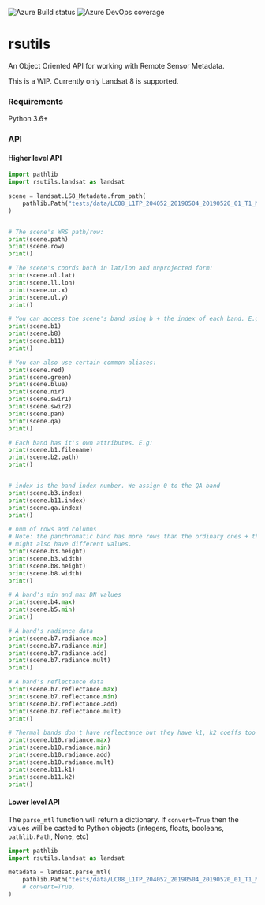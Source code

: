 ![Azure Build status](https://img.shields.io/azure-devops/build/pmav99/rsutils/1.svg?style=plastic)
![Azure DevOps coverage](https://img.shields.io/azure-devops/coverage/pmav99/rsutils/1.svg?style=plastic)

rsutils
=======

An Object Oriented API for working with Remote Sensor Metadata.

This is a WIP. Currently only Landsat 8 is supported.

### Requirements

Python 3.6+

### API

#### Higher level API

``` python
import pathlib
import rsutils.landsat as landsat

scene = landsat.LS8_Metadata.from_path(
    pathlib.Path("tests/data/LC08_L1TP_204052_20190504_20190520_01_T1_MTL.txt"),
)


# The scene's WRS path/row:
print(scene.path)
print(scene.row)
print()

# The scene's coords both in lat/lon and unprojected form:
print(scene.ul.lat)
print(scene.ll.lon)
print(scene.ur.x)
print(scene.ul.y)
print()

# You can access the scene's band using b + the index of each band. E.g.:
print(scene.b1)
print(scene.b8)
print(scene.b11)
print()

# You can also use certain common aliases:
print(scene.red)
print(scene.green)
print(scene.blue)
print(scene.nir)
print(scene.swir1)
print(scene.swir2)
print(scene.pan)
print(scene.qa)
print()

# Each band has it's own attributes. E.g:
print(scene.b1.filename)
print(scene.b2.path)
print()


# index is the band index number. We assign 0 to the QA band
print(scene.b3.index)
print(scene.b11.index)
print(scene.qa.index)
print()

# num of rows and columns
# Note: the panchromatic band has more rows than the ordinary ones + the thermal bands
# might also have different values.
print(scene.b3.height)
print(scene.b3.width)
print(scene.b8.height)
print(scene.b8.width)
print()

# A band's min and max DN values
print(scene.b4.max)
print(scene.b5.min)
print()

# A band's radiance data
print(scene.b7.radiance.max)
print(scene.b7.radiance.min)
print(scene.b7.radiance.add)
print(scene.b7.radiance.mult)
print()

# A band's reflectance data
print(scene.b7.reflectance.max)
print(scene.b7.reflectance.min)
print(scene.b7.reflectance.add)
print(scene.b7.reflectance.mult)
print()

# Thermal bands don't have reflectance but they have k1, k2 coeffs too
print(scene.b10.radiance.max)
print(scene.b10.radiance.min)
print(scene.b10.radiance.add)
print(scene.b10.radiance.mult)
print(scene.b11.k1)
print(scene.b11.k2)
print()
```

#### Lower level API

The `parse_mtl` function will return a dictionary. If `convert=True` then the values
will be casted to Python objects (integers, floats, booleans, `pathlib.Path`, None, etc)

``` python
import pathlib
import rsutils.landsat as landsat

metadata = landsat.parse_mtl(
    pathlib.Path("tests/data/LC08_L1TP_204052_20190504_20190520_01_T1_MTL.txt"),
    # convert=True,
)
```
